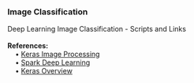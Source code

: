 <h3>Image Classification</h3>
Deep Learning Image Classification - Scripts and Links
<br>
<br><b>References:</b>
<br>&nbsp;&nbsp;&nbsp;&nbsp;&bull;&nbsp;<a href="https://keras.io/preprocessing/image/">Keras Image Processing</a>
<br>&nbsp;&nbsp;&nbsp;&nbsp;&bull;&nbsp;<a href="https://github.com/databricks/spark-deep-learning#transfer-learning">Spark Deep Learning</a>
<br>&nbsp;&nbsp;&nbsp;&nbsp;&bull;&nbsp;<a href="https://elitedatascience.com/keras-tutorial-deep-learning-in-python">Keras Overview</a>
